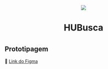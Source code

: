 <div align="center">
<img src="https://media.discordapp.net/attachments/1158537186854043710/1179275876836311051/Frame_7.png?ex=6579313e&is=6566bc3e&hm=e76538a8d921af1360e2cba082e835a455ec927201d84e6105050ed052d2ddca&=&format=webp&quality=lossless">
<h1>HUBusca<h1>
</div>

<h2>Prototipagem</h2>
🔗 <a href="https://www.figma.com/file/nUFkybdVpoQBH9sRvpnQXT/Figma-basics?type=design&node-id=602%3A37&mode=design&t=Cq0Zh72RKmR3aFoe-1">Link do Figma</url> </p>